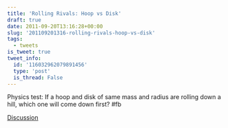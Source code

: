 ```yaml
---
title: 'Rolling Rivals: Hoop vs Disk'
draft: true
date: 2011-09-20T13:16:28+00:00
slug: '201109201316-rolling-rivals-hoop-vs-disk'
tags:
  - tweets
is_tweet: true
tweet_info:
  id: '116032962079891456'
  type: 'post'
  is_thread: False
---
```




Physics test: If a hoop and disk of same mass and radius are rolling down a hill, which one will come down first? #fb

[Discussion](https://x.com/sytelus/status/116032962079891456)
